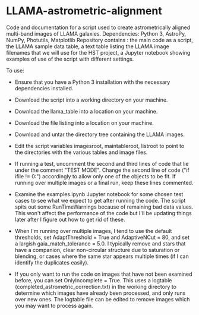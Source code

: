 # LLAMA-astrometric-alignment

Code and documentation for a script used to create astrometrically aligned multi-band images of LLAMA galaxies.
Dependencies: Python 3, AstroPy, NumPy, Photutils, Matplotlib
Repository contains :
  the main code as a script, 
  the LLAMA sample data table, 
  a text table listing the LLAMA image filenames that we will use for the HST project, 
  a Jupyter notebook showing examples of use of the script with different settings.
  
To use:

 - Ensure that you have a Python 3 installation with the necessary dependencies installed.
 
 - Download the script into a working directory on your machine.
 
 - Download the llama_table into a location on your machine.
 
 - Download the file listing into a location on your machine.
 
 - Download and untar the directory tree containing the LLAMA images.
 
 - Edit the script variables imagesroot, maintableroot, listroot to point to the directories with the various tables
   and image files.
 
 - If running a test, uncomment the second and third lines of code that lie under the comment "TEST MODE".
   Change the second line of code ("if ifile != 0:") accordingly to allow only one of the objects to be fit.
   If running over multiple images or a final run, keep these lines commented.
 
 - Examine the examples.ipynb Jupyter notebook for some chosen test cases to see what we expect to get after running the code.
   The script spits out some RunTimeWarnings because of remaining bad data values. This won't affect the performance of the code
   but I'll be updating things later after I figure out how to get rid of these.
   
 - When I'm running over multiple images, I tend to use the default thresholds, set AdaptThreshold = True and AdaptiveNCut = 80, 
   and set a largish gaia_match_tolerance = 5.0. I typically remove and stars that have a companion, clear non-circular structure
   due to saturation or blending, or cases where the same star appears multiple times (if I can identify the duplicates easily).
   
 - If you only want to run the code on images that have not been examined before, you can set OnlyIncomplete = True. This uses
   a logtable (completed_astrometric_correction.txt) in the working directory to determine which images have already been
   processed, and only runs over new ones. The logtable file can be edited to remove images which you may want to
   process again.

